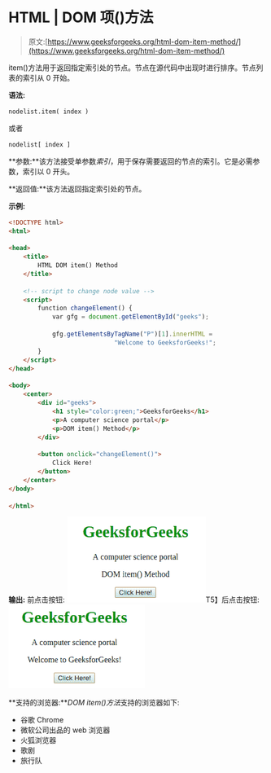 # HTML | DOM 项()方法

> 原文:[https://www.geeksforgeeks.org/html-dom-item-method/](https://www.geeksforgeeks.org/html-dom-item-method/)

item()方法用于返回指定索引处的节点。节点在源代码中出现时进行排序。节点列表的索引从 0 开始。

**语法:**

```html
nodelist.item( index )
```

或者

```html
nodelist[ index ] 
```

**参数:**该方法接受单参数*索引*，用于保存需要返回的节点的索引。它是必需参数，索引以 0 开头。

**返回值:**该方法返回指定索引处的节点。

**示例:**

```html
<!DOCTYPE html>
<html>

<head>
    <title>
        HTML DOM item() Method
    </title>

    <!-- script to change node value -->
    <script>
        function changeElement() {
            var gfg = document.getElementById("geeks");

            gfg.getElementsByTagName("P")[1].innerHTML = 
                             "Welcome to GeeksforGeeks!";
        }
    </script>
</head>

<body>
    <center>
        <div id="geeks">
            <h1 style="color:green;">GeeksforGeeks</h1>
            <p>A computer science portal</p>
            <p>DOM item() Method</p>
        </div>

        <button onclick="changeElement()">
            Click Here!
        </button>
    </center>
</body>

</html>  
```

**输出:**
前点击按钮:
![](img/abbf39ea012f6f6c9daa76abc27c8313.png)T5】后点击按钮:
![](img/ec560ba802fb8aa06c0f22c77ad5ec3d.png)

**支持的浏览器:***DOM item()方法*支持的浏览器如下:

*   谷歌 Chrome
*   微软公司出品的 web 浏览器
*   火狐浏览器
*   歌剧
*   旅行队